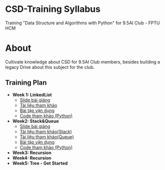 # CSD-Training Syllabus
Training "Data Structure and Algorithms with Python" for 9.5AI Club - FPTU HCM
# About 

Cultivate knowledge about CSD for 9.5AI Club members, besides building a legacy Drive about this subject for the club.

## Training Plan

- **Week 1: LinkedList** 
  - [Slide bài giảng](https://drive.google.com/file/d/1AeaFSNawbCBw_iP1mWTe963BhjbG88Z-/view?usp=drive_link) 
  - [Tài liệu tham khảo](https://www.geeksforgeeks.org/linked-list-data-structure/)
  - [Bài tập vận dụng](https://drive.google.com/drive/folders/1RJEm1Ot5uMfGbETn0fWfi9b7tLcJqCZn?usp=drive_link)
  - [Code tham khảo (Python)](https://drive.google.com/drive/folders/1TWKigWWNOvm8UuphtfvB9F10QMRD16F5?usp=drive_link)
- **Week2: Stack&Queue**
  - [Slide bài giảng](https://drive.google.com/file/d/1AeaFSNawbCBw_iP1mWTe963BhjbG88Z-/view?usp=drive_link) 
  - [Tài liệu tham khảo(Stack)](https://www.geeksforgeeks.org/stack-data-structure/?ref=lbp)
  - [Tài liệu tham khảo(Queue)](https://www.geeksforgeeks.org/queue-data-structure/?ref=shm)
  - [Bài tập vận dụng](https://drive.google.com/drive/folders/1RJEm1Ot5uMfGbETn0fWfi9b7tLcJqCZn?usp=drive_link)
  - [Code tham khảo (Python)](https://drive.google.com/drive/folders/1OBHVqaUnwtg8vsUfld1MQjoRLCGiKz8Q?usp=drive_link)
- **Week3: Recursion**
- **Week4: Recursion**  
- **Week5: Tree - Get Started**

  
